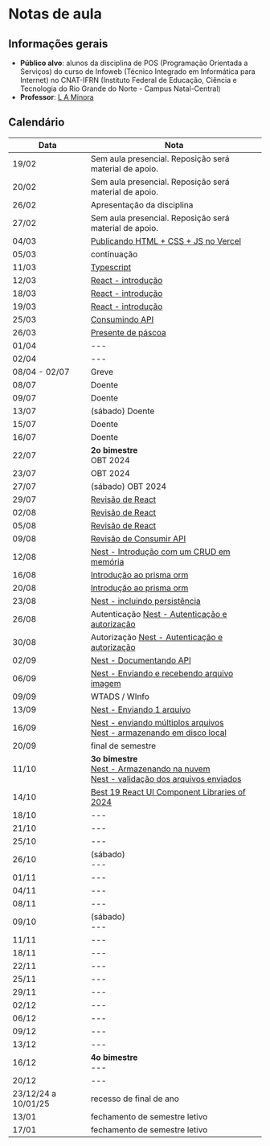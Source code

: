 # Notas de aula

## Informações gerais

- **Público alvo**: alunos da disciplina de POS (Programação Orientada a Serviços) do curso de Infoweb (Técnico Integrado em Informática para Internet) no CNAT-IFRN (Instituto Federal de Educação, Ciência e Tecnologia do Rio Grande do Norte - Campus Natal-Central)
- **Professor**: [L A Minora](https://github.com/leonardo-minora/)

## Calendário

| Data | Nota |
| --- | --- |
| 19/02 | Sem aula presencial. Reposição será material de apoio. |
| 20/02 | Sem aula presencial. Reposição será material de apoio. |
| 26/02 | Apresentação da disciplina |
| 27/02 | Sem aula presencial. Reposição será material de apoio. |
| 04/03 | [Publicando HTML + CSS + JS no Vercel](https://github.com/infoweb-pos/2024-vercel) |
| 05/03 | continuação |
| 11/03 | [Typescript](https://github.com/infoweb-pos/2024-typescript) |
| 12/03 | [React - introdução](https://github.com/infoweb-pos/2024-react) |
| 18/03 | [React - introdução](https://github.com/infoweb-pos/2024-react) |
| 19/03 | [React - introdução](https://github.com/infoweb-pos/2024-react) |
| 25/03 | [Consumindo API](https://github.com/infoweb-pos/2024-axios) |
| 26/03 | [Presente de páscoa](https://github.com/infoweb-pos/2024-avaliacao-pascoa) |
| 01/04 | --- |
| 02/04 | --- |
| 08/04 - 02/07 | Greve |
| 08/07 | Doente |
| 09/07 | Doente |
| 13/07 | (sábado) Doente |
| 15/07 | Doente |
| 16/07 | Doente |
| 22/07 | **2o bimestre**<br />OBT 2024 |
| 23/07 | OBT 2024 |
| 27/07 | (sábado) OBT 2024 |
| 29/07 | [Revisão de React](https://github.com/infoweb-pos/tictactoy-2024/tree/master) |
| 02/08 | [Revisão de React](./revisao-pos-greve.md) |
| 05/08 | [Revisão de React](./revisao-pos-greve.md) |
| 09/08 | [Revisão de Consumir API](./revisao-pos-greve-consumir-api.md) |
| 12/08 | [Nest - Introdução com um CRUD em memória](./nest/01-intro.md) |
| 16/08 | [Introdução ao prisma orm](./prisma/01-prisma-intro.md) |
| 20/08 | [Introdução ao prisma orm](./prisma/01-prisma-intro.md) |
| 23/08 | [Nest - incluindo persistência](./nest/02-prisma.md) |
| 26/08 | Autenticação [Nest - Autenticação e autorização](./nest/03-autenticacao.md) |
| 30/08 | Autorização [Nest - Autenticação e autorização](./nest/03-autenticacao.md) |
| 02/09 | [Nest - Documentando API](./nest/04-swagger.md) |
| 06/09 | [Nest - Enviando e recebendo arquivo imagem](./nest/05-upload-arquivos.md) |
| 09/09 | WTADS / WInfo |
| 13/09 | [Nest - Enviando 1 arquivo](https://dev.to/leonardominora/nest-upload-de-arquivo-5g1) |
| 16/09 | [Nest - enviando múltiplos arquivos](https://dev.to/leonardominora/nestjs-upload-e-armazenamento-local-de-arquivo-3gbn) <br/> [Nest - armazenando em disco local](https://dev.to/leonardominora/nest-armazenamento-local-de-upload-7ne) |
| 20/09 | final de semestre |
| 11/10 | **3o bimestre**<br />[Nest - Armazenando na nuvem](https://dev.to/leonardominora/nest-armazenamento-nas-nuvens-561j) <br />[Nest - validação dos arquivos enviados](https://dev.to/leonardominora/nestjs-validando-o-envio-de-arquivos-59d5) |
| 14/10 | [Best 19 React UI Component Libraries of 2024](https://prismic.io/blog/react-component-libraries) |
| 18/10 | --- |
| 21/10 | --- |
| 25/10 | --- |
| 26/10 | (sábado)<br />--- |
| 01/11 | --- |
| 04/11 | --- |
| 08/11 | --- |
| 09/10 | (sábado)<br />--- |
| 11/11 | --- |https://prismic.io/blog/react-component-libraries
| 18/11 | --- |
| 22/11 | --- |
| 25/11 | --- |
| 29/11 | --- |
| 02/12 | --- |
| 06/12 | --- |
| 09/12 | --- |
| 13/12 | --- |
| 16/12 | **4o bimestre**<br />--- |
| 20/12 | --- |
| 23/12/24 a 10/01/25 | recesso de final de ano |
| 13/01 | fechamento de semestre letivo |
| 17/01 | fechamento de semestre letivo |


